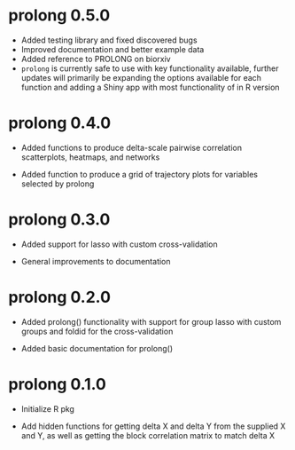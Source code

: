 # prolong 0.5.0

* Added testing library and fixed discovered bugs
* Improved documentation and better example data
* Added reference to PROLONG on biorxiv
* `prolong` is currently safe to use with key functionality available, further updates will primarily be expanding the options available for each function and adding a Shiny app with most functionality of in R version

# prolong 0.4.0

* Added functions to produce delta-scale pairwise correlation scatterplots, heatmaps, and networks 

* Added function to produce a grid of trajectory plots for variables selected by prolong

# prolong 0.3.0

* Added support for lasso with custom cross-validation

* General improvements to documentation 

# prolong 0.2.0

* Added prolong() functionality with support for group lasso with custom groups and foldid for the cross-validation

* Added basic documentation for prolong()

# prolong 0.1.0

* Initialize R pkg

* Add hidden functions for getting delta X and delta Y from the supplied X and Y, as well as getting the block correlation matrix to match delta X
